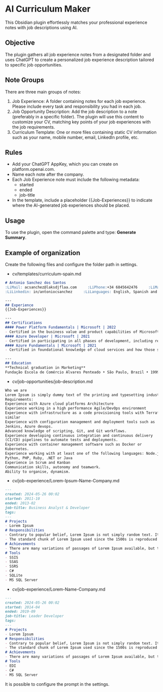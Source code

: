 # AI Curriculum Maker

This Obsidian plugin effortlessly matches your professional experience notes with job descriptions using AI.

## Objective

The plugin gathers all job experience notes from a designated folder and uses ChatGPT to create a personalized job experience description tailored to specific job opportunities.

## Note Groups
There are three main groups of notes:
1. Job Experience: A folder containing notes for each job experience. Please include every task and responsibility you had in each job.
1. Job Opportunity Description: Add the job description to a note (preferably in a specific folder). The plugin will use this content to customize your CV, matching key points of your job experiences with the job requirements.
1. Curriculum Template: One or more files containing static CV information such as your name, mobile number, email, LinkedIn profile, etc.

## Rules
- Add your ChatGPT AppKey, which you can create on platform.openai.com.
- Name each note after the company.
- Each Job Experience note must include the following metadata:
  - started
  - ended
  - job-title
- In the template, include a placeholder {{Job-Experiences}} to indicate where the AI-generated job experiences should be placed.

## Usage
To use the plugin, open the command palette and type: **Generate Summary**.

## Example of organization
Create the following files and configure the folder path in settings.
- cv/templates/curriculum-spain.md
```md
# Antonio Sanchez dos Santos
:LiMail: acsanchez@laksdjflaa.com     :LiPhone:+34 6845642476     :LiMapPin: Valencia, Valencia 
:LiLinkedin: in/antoniocsanchez     :LiLanguages: English, Spanish and Portuguese     :LiGithub: [acsanchez](https://github.com/ACSancheZ/)

---
## Experience
{{Job-Experiences}}

---
## Certifications
#### Power Platform Fundamentals | Microsoft | 2022
- Certified in the business value and product capabilities of Microsoft Power Platform. Create simple Power Apps, connect data with Microsoft Dataverse, build a Power BI Dashboard, automate a process with Power Automate, or build a chatbot with Power Virtual Agents.
#### Azure Developer | Microsoft | 2021
- Certified in participating in all phases of development, including requirements gathering, design, development, deployment, security, maintenance, performance tuning, and monitoring.
#### Azure Fundamentals | Microsoft | 2021
- Certified in foundational knowledge of cloud services and how those services are provided with Microsoft Azure.

---
## Education
**Technical graduation in Marketing**
Fundação Escola de Comércio Alvares Penteado • São Paulo, Brazil • 1999
```

- cv/job-opportunities/job-description.md
```md
Who we are
Lorem Ipsum is simply dummy text of the printing and typesetting industry. Lorem Ipsum has been the industry's standard dummy text ever since the 1500s, when an unknown printer took a galley of type and scrambled it to make a type specimen book. It has survived not only five centuries, but also the leap into electronic typesetting, remaining essentially unchanged. It was popularised in the 1960s with the release of Letraset sheets containing Lorem Ipsum passages, and more recently with desktop publishing software like Aldus PageMaker including versions of Lorem Ipsum.
Requirements:
Experience with Azure cloud platforms Architecture
Experience working in a high performance Agile/DevOps environment
Experience with infrastructure as a code provisioning tools with Terraform or
similar
Experience with configuration management and deployment tools such as
Jenkins, Azure devops.
Advanced knowledge of scripting, Git, and Git workflows.
Experience developing continuous integration and continuous delivery
(CI/CD) pipelines to automate tests and deployments.
Experience with container management software such as Docker or
Kubernetes.
Experience working with at least one of the following languages: Node.js,
Python, PHP, Ruby, .NET or Java
Experience in Scrum and Kanban
Communication skills, autonomy and teamwork.
Ability to organise, dynamism.
```
- cv/job-experience/Lorem-Ipsum-Name-Company.md
```md
---
created: 2024-05-26 00:02
started: 2011-10
ended: 2013-02
job-title: Business Analyst & Developer
tags:
---
# Projects
- Lorem Ipsum
# Responsibilities
- Contrary to popular belief, Lorem Ipsum is not simply random text. It has roots in a piece of classical Latin literature from 45 BC, making it over 2000 years old. Richard McClintock, a Latin professor at Hampden-Sydney College in Virginia, looked up one of the more obscure Latin words, consectetur, from a Lorem Ipsum passage, and going through the cites of the word in classical literature, discovered the undoubtable source. Lorem Ipsum comes from sections 1.10.32 and 1.10.33 of "de Finibus Bonorum et Malorum" (The Extremes of Good and Evil) by Cicero, written in 45 BC. This book is a treatise on the theory of ethics, very popular during the Renaissance. The first line of Lorem Ipsum, "Lorem ipsum dolor sit amet..", comes from a line in section 1.10.32.
- The standard chunk of Lorem Ipsum used since the 1500s is reproduced below for those interested. Sections 1.10.32 and 1.10.33 from "de Finibus Bonorum et Malorum" by Cicero are also reproduced in their exact original form, accompanied by English versions from the 1914 translation by H. Rackham.
# Achievements
- There are many variations of passages of Lorem Ipsum available, but the majority have suffered alteration in some form, by injected humour, or randomised words which don't look even slightly believable. If you are going to use a passage of Lorem Ipsum, you need to be sure there isn't anything embarrassing hidden in the middle of text. All the Lorem Ipsum generators on the Internet tend to repeat predefined chunks as necessary, making this the first true generator on the Internet. It uses a dictionary of over 200 Latin words, combined with a handful of model sentence structures, to generate Lorem Ipsum which looks reasonable. The generated Lorem Ipsum is therefore always free from repetition, injected humour, or non-characteristic words etc.
# Tools
- SSIS
- SSAS
- SSRS
- C#
- SQLite
- MS SQL Server
```

- cv/job-experience/Lorem-Name-Company.md
```md
---
created: 2024-05-26 00:02
started: 2014-04
ended: 2019-09
job-title: Leader Developer
tags:
---
# Projects
- Lorem Ipsum
# Responsibilities
- Contrary to popular belief, Lorem Ipsum is not simply random text. It has roots in a piece of classical Latin literature from 45 BC, making it over 2000 years old. Richard McClintock, a Latin professor at Hampden-Sydney College in Virginia, looked up one of the more obscure Latin words, consectetur, from a Lorem Ipsum passage, and going through the cites of the word in classical literature, discovered the undoubtable source. Lorem Ipsum comes from sections 1.10.32 and 1.10.33 of "de Finibus Bonorum et Malorum" (The Extremes of Good and Evil) by Cicero, written in 45 BC. This book is a treatise on the theory of ethics, very popular during the Renaissance. The first line of Lorem Ipsum, "Lorem ipsum dolor sit amet..", comes from a line in section 1.10.32.
- The standard chunk of Lorem Ipsum used since the 1500s is reproduced below for those interested. Sections 1.10.32 and 1.10.33 from "de Finibus Bonorum et Malorum" by Cicero are also reproduced in their exact original form, accompanied by English versions from the 1914 translation by H. Rackham.
# Achievements
- There are many variations of passages of Lorem Ipsum available, but the majority have suffered alteration in some form, by injected humour, or randomised words which don't look even slightly believable. If you are going to use a passage of Lorem Ipsum, you need to be sure there isn't anything embarrassing hidden in the middle of text. All the Lorem Ipsum generators on the Internet tend to repeat predefined chunks as necessary, making this the first true generator on the Internet. It uses a dictionary of over 200 Latin words, combined with a handful of model sentence structures, to generate Lorem Ipsum which looks reasonable. The generated Lorem Ipsum is therefore always free from repetition, injected humour, or non-characteristic words etc.
# Tools
- EDI
- C#
- MS SQL Server
```

It is possible to configure the prompt in the settings.